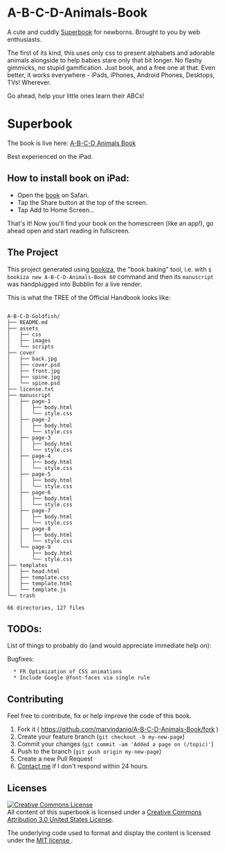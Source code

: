 # A-B-C-D-Animals-Book

A cute and cuddly [Superbook](https://bubbl.in/about) for newborns. Brought to you by web enthusiasts. 

The first of its kind, this uses only css to present alphabets and adorable animals alongside to help babies stare only that bit longer. No flashy gimmicks, no stupid gamification. Just book, and a free one at that. Even better, it works everywhere - iPads, iPhones, Android Phones, Desktops, TVs! Wherever.

Go ahead, help your little ones learn their ABCs!

# Superbook
The book is live here: [A-B-C-D Animals Book](https://bubbl.in/cover/a-b-c-d-animals-book-by-marvin-danig)

Best experienced on the iPad. 

## How to install book on iPad:

- Open the [book](https://bubbl.in/book/a-b-c-d-animals-book-by-marvin-danig) on Safari.
- Tap the Share button at the top of the screen.
- Tap Add to Home Screen…

That's it! Now you'll find your book on the homescreen (like an app!), go ahead open and start reading in fullscreen.

## The Project
This project generated using [bookiza](https://bookiza.io), the "book baking" tool, i.e. with `$ bookiza new A-B-C-D-Animals-Book 60` command and then its `manuscript` was handplugged into Bubblin for a live render.

This is what the TREE of the Official Handbook looks like:

```

A-B-C-D-Goldfish/
├── README.md
├── assets
│   ├── css
│   ├── images
│   └── scripts
├── cover
│   ├── back.jpg
│   ├── cover.psd
│   ├── front.jpg
│   ├── spine.jpg
│   └── spine.psd
├── license.txt
├── manuscript
│   ├── page-1
│   │   ├── body.html
│   │   └── style.css
│   ├── page-2
│   │   ├── body.html
│   │   └── style.css
│   ├── page-3
│   │   ├── body.html
│   │   └── style.css
│   ├── page-4
│   │   ├── body.html
│   │   └── style.css
│   ├── page-5
│   │   ├── body.html
│   │   └── style.css
│   ├── page-6
│   │   ├── body.html
│   │   └── style.css
│   ├── page-7
│   │   ├── body.html
│   │   └── style.css
│   ├── page-8
│   │   ├── body.html
│   │   └── style.css
│   └── page-9
│       ├── body.html
│       └── style.css
├── templates
│   ├── head.html
│   ├── template.css
│   ├── template.html
│   └── template.js
└── trash

66 directories, 127 files

```
## TODOs:
List of things to probably do (and would appreciate immediate help on):

Bugfixes:

      * FR Optimization of CSS animations
      * Include Google @font-faces via single rule

## Contributing

Feel free to contribute, fix or help improve the code of this book. 

1. Fork it ( https://github.com/marvindanig/A-B-C-D-Animals-Book/fork )
2. Create your feature branch (`git checkout -b my-new-page`)
3. Commit your changes (`git commit -am 'Added a page on (/topic)'`)
4. Push to the branch (`git push origin my-new-page`)
5. Create a new Pull Request
6. <a href = "mailto:marvin@bubbl.in">Contact me</a> if I don't respond within 24 hours.

## Licenses
[![Creative Commons License](https://i.creativecommons.org/l/by/3.0/us/88x31.png)](http://creativecommons.org/licenses/by/3.0/us/)  
All content of this superbook is licensed under a [Creative Commons Attribution 3.0 United States License](http://creativecommons.org/licenses/by/3.0/us/).

The underlying code used to format and display the content is licensed under the <a href="http://opensource.org/licenses/mit-license.php">MIT license </a>.
